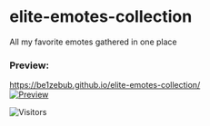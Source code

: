 # elite-emotes-collection
All my favorite emotes gathered in one place

### Preview:
https://be1zebub.github.io/elite-emotes-collection/  
[![Preview](https://i.imgur.com/7JVkXvK.png)](https://be1zebub.github.io/elite-emotes-collection/)

<img alt="Visitors" src="https://visitor-badge.laobi.icu/badge?page_id=Be1zebub.elite-emotes-collection"/> 
